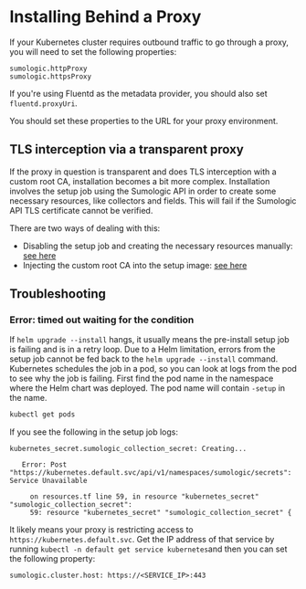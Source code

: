 # Installing Behind a Proxy

If your Kubernetes cluster requires outbound traffic to go through a proxy, you will need to set the following properties:

```
sumologic.httpProxy
sumologic.httpsProxy
```

If you're using Fluentd as the metadata provider, you should also set `fluentd.proxyUri`.

You should set these properties to the URL for your proxy environment.

## TLS interception via a transparent proxy

If the proxy in question is transparent and does TLS interception with a custom root CA, installation becomes a bit more complex.
Installation involves the setup job using the Sumologic API in order to create some necessary resources, like collectors and fields. This
will fail if the Sumologic API TLS certificate cannot be verified.

There are two ways of dealing with this:

- Disabling the setup job and creating the necessary resources manually: [see here][manual]
- Injecting the custom root CA into the setup image: [see here][rebuilding]

[rebuilding]: ./security-best-practices.md#adding-a-custom-root-ca-certificate-by-rebuilding-container-images
[manual]: ./installation.md#prerequisite

## Troubleshooting

### Error: timed out waiting for the condition

If `helm upgrade --install` hangs, it usually means the pre-install setup job is failing and is in a retry loop. Due to a Helm limitation,
errors from the setup job cannot be fed back to the `helm upgrade --install` command. Kubernetes schedules the job in a pod, so you can look
at logs from the pod to see why the job is failing. First find the pod name in the namespace where the Helm chart was deployed. The pod name
will contain `-setup` in the name.

```sh
kubectl get pods
```

If you see the following in the setup job logs:

```
kubernetes_secret.sumologic_collection_secret: Creating...

   Error: Post "https://kubernetes.default.svc/api/v1/namespaces/sumologic/secrets": Service Unavailable

     on resources.tf line 59, in resource "kubernetes_secret" "sumologic_collection_secret":
     59: resource "kubernetes_secret" "sumologic_collection_secret" {
```

It likely means your proxy is restricting access to `https://kubernetes.default.svc`. Get the IP address of that service by running
`kubectl -n default get service kubernetes`and then you can set the following property:

```
sumologic.cluster.host: https://<SERVICE_IP>:443
```
